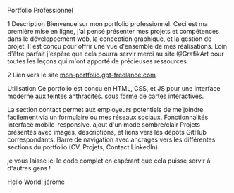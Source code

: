 Portfolio Professionnel

1 Description
Bienvenue sur mon portfolio professionnel. Ceci est ma première mise en ligne, j'ai pensé présenter mes projets et compétences dans le développement web, la conception graphique, et la gestion de projet. 
Il est conçu pour offrir une vue d'ensemble de mes réalisations. Loin d'être parfait j'espère que cela pourra servir merci au site @GrafikArt pour toutes les leçons qui m'ont apporté de précieuses ressources 

2 Lien vers le site
[mon-portfolio.gpt-freelance.com](https://mon-portfolio.gpt-freelance.com)

Utilisation
Ce portfolio est conçu en HTML, CSS, et JS pour une interface moderne aux teintes anthracites.
sous forme de cartes interactives.

La section contact permet aux employeurs potentiels de me joindre facilement via un formulaire ou mes réseaux sociaux.
Fonctionnalités
Interface mobile-responsive.
ajout d'un mode sombre/clair
Projets présentés avec images, descriptions, et liens vers les dépôts GitHub correspondants.
Barre de navigation avec ancrages vers les différentes sections du portfolio (CV, Projets, Contact LinkedIn).

je vous laisse ici le code complet en espérant que cela puisse servir à d'autres gens !

Hello World!
jérôme


